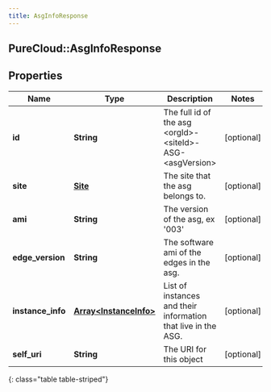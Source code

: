 ```yaml
---
title: AsgInfoResponse
---
```

## PureCloud::AsgInfoResponse

## Properties

|Name | Type | Description | Notes|
|------------ | ------------- | ------------- | -------------|
| **id** | **String** | The full id of the asg &lt;orgId&gt;-&lt;siteId&gt;-ASG-&lt;asgVersion&gt; | [optional] |
| **site** | [**Site**](Site.html) | The site that the asg belongs to. | [optional] |
| **ami** | **String** | The version of the asg, ex &#39;003&#39; | [optional] |
| **edge_version** | **String** | The software ami of the edges in the asg. | [optional] |
| **instance_info** | [**Array&lt;InstanceInfo&gt;**](InstanceInfo.html) | List of instances and their information that live in the ASG. | [optional] |
| **self_uri** | **String** | The URI for this object | [optional] |
{: class="table table-striped"}



